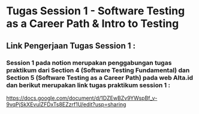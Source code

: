 # Tugas Session 1 - Software Testing as a Career Path & Intro to Testing
## Link Pengerjaan Tugas Session 1 :
### Session 1 pada notion merupakan penggabungan tugas praktikum dari Section 4 (Software Testing Fundamental) dan Section 5 (Software Testing as a Career Path) pada web Alta.id dan berikut merupakan link tugas praktikum session 1 :
https://docs.google.com/document/d/1DZEwBZv9YWspBf_v-9vqPjSkXEvulZFDxTs8EZzrf1U/edit?usp=sharing